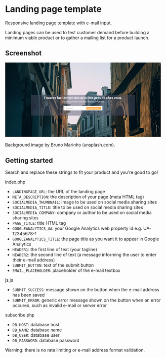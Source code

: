 # Landing page template

Responsive landing page template with e-mail input.

Landing pages can be used to test customer demand before building a minimum viable product or to gather a mailing list for a product launch.

## Screenshot

![Landing page template screenshot](/screenshot.png?raw=true)

Background image by Bruno Marinho (unsplash.com).

## Getting started

Search and replace these strings to fit your product and you're good to go!

index.php
* `LANDINGPAGE_URL`: the URL of the landing page
* `META_DESCRIPTION`: the description of your page (meta HTML tag)
* `SOCIALMEDIA_THUMBNAIL`: image to be used on social media sharing sites
* `SOCIALMEDIA_TITLE`: title to be used on social media sharing sites
* `SOCIALMEDIA_COMPANY`: company or author to be used on social media sharing sites
* `PAGE_TITLE`: title HTML tag
* `GOOGLEANALYTICS_UA`: your Google Analytics web property id e.g. UA-12345678-1
* `GOOGLEANALYTICS_TITLE`: the page title as you want it to appear in Google Analytics
* `HEADER1`: the first line of text (your tagline)
* `HEADER2`: the second line of text (a message informing the user to enter their e-mail address)
* `SUBMIT_BUTTON`: text of the submit button 
* `EMAIL_PLACEHOLDER`: placeholder of the e-mail textbox

js.js
* `SUBMIT_SUCCESS`: message shown on the button when the e-mail address has been saved
* `SUBMIT_ERROR`: generic error message shown on the button when an error occured, such as invalid e-mail or server error

subscribe.php
* `DB_HOST`: database host
* `DB_NAME`: database name
* `DB_USER`: database user
* `DB_PASSWORD`: database password

Warning: there is no rate limiting or e-mail address format validation.
